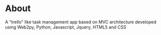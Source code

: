 # About
A "trello" like task management app based on MVC architecture developed using Web2py, Python, Javascript, Jquery, HTML5 and CSS
